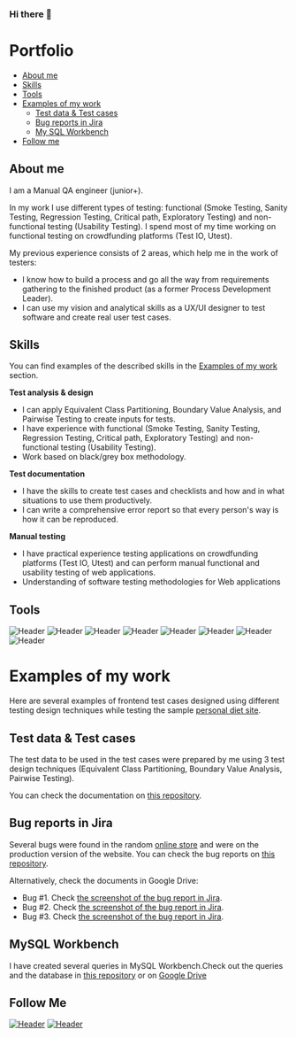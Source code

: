 ### Hi there 👋

# Portfolio

- [About me](#about-me)
- [Skills](#skills)
- [Tools](#tools)
- [Examples of my work](#examples-of-my-work)
  * [Test data & Test cases](#test-data--test-cases)
  * [Bug reports in Jira](#bug-reports-in-jira)
  * [My SQL Workbench](#mysql-workbench)
- [Follow me](#follow-me)
## About me
I am a Manual QA engineer (junior+).

 In my work I use different types of testing: functional (Smoke Testing, Sanity Testing, Regression Testing, Critical path, Exploratory Testing) and non-functional testing (Usability Testing). I spend most of my time working on functional testing on crowdfunding platforms (Test IO, Utest).

My previous experience consists of 2 areas, which help me in the work of testers:
* I know how to build a process and go all the way from requirements gathering to the finished product (as a former Process Development Leader).
* I can use my vision and analytical skills as a UX/UI designer to test software and create real user test cases.

## Skills
You can find examples of the described skills in the [Examples of my work](#examples-of-my-work) section.

__Test analysis & design__
 * I can apply Equivalent Class Partitioning, Boundary Value Analysis, and Pairwise Testing to create inputs for tests.
 * I have experience with functional (Smoke Testing, Sanity Testing, Regression Testing, Critical path, Exploratory Testing) and non-functional testing (Usability Testing).
 * Work based on black/grey box methodology.

__Test documentation__
 * I have the skills to create test cases and checklists and how and in what situations to use them productively.
 * I can write a comprehensive error report so that every person's way is how it can be reproduced.

__Manual testing__
  * I have practical experience testing applications on crowdfunding platforms (Test IO, Utest) and can perform manual functional and usability testing of web applications.
  * Understanding of software testing methodologies for Web applications


## Tools

![Header](https://img.shields.io/badge/Jira-0E1116?style=for-the-badge&logo=jira&logoColor=136be1)
![Header](https://img.shields.io/badge/Postman-0E1116?style=for-the-badge&logo=postman&logoColor=f76935)
![Header](https://img.shields.io/badge/MySQL-0E1116?style=for-the-badge&logo=mysql&logoColor=FFFFFF)
![Header](https://img.shields.io/badge/Visual_Studio-0E1116?style=for-the-badge&logo=visualstudiocode&logoColor=136be1)
![Header](https://img.shields.io/badge/Github-0E1116?style=for-the-badge&logo=github&logoColor=FFFFFF)
![Header](https://img.shields.io/badge/Figma-0E1116?style=for-the-badge&logo=figma&logoColor=7d5fa6)
![Header](https://img.shields.io/badge/DevTools-0E1116?style=for-the-badge&logo=googlechrome&logoColor=FFFFFF)
![Header](https://img.shields.io/badge/Trello-0E1116?style=for-the-badge&logo=trello&logoColor=2674f2)


# Examples of my work

Here are several examples of frontend test cases designed using different testing design techniques while testing the sample [personal diet site](https://www.eatthismuch.com/).

## Test data & Test cases

The test data to be used in the test cases were prepared by me using 3 test design techniques (Equivalent Class Partitioning, Boundary Value Analysis, Pairwise Testing).

You can check the documentation on [this repository](https://github.com/Dinara2010/Portfolio-QA/tree/main/TestCase%26TestData).

## Bug reports in Jira

Several bugs were found in the random [online store](https://www.zalando.co.uk/) and were on the production version of the website. You can check the bug reports on [this repository](https://github.com/Dinara2010/Portfolio-QA/tree/main/Bug-reports).


Alternatively, check the documents in Google Drive:

  * Bug #1. Check [the screenshot of the bug report in Jira](https://drive.google.com/file/d/1K1n_Tmb13yZaY0E3nhUv2npaekZAra-k/view?usp=sharing).
  * Bug #2. Check [the screenshot of the bug report in Jira](https://drive.google.com/file/d/1vJIcrBqpYqG9l7-zJ2FN73bpfqA2skEO/view?usp=sharing).
  * Bug #3. Check [the screenshot of the bug report in Jira](https://drive.google.com/file/d/1XfuWCsmiwihG8XpZJ9v6cZvTLYlpm-f7/view?usp=sharing).

## MySQL Workbench
I have created several queries in MySQL Workbench.Check out the queries and the database in [this repository](https://github.com/Dinara2010/Portfolio-QA/tree/main/SQL) or on [Google Drive](https://drive.google.com/drive/folders/1gqaJu3gAngJL6aluU_rAJP4enhc2sHEr?usp=sharing) 



## Follow Me

[![Header](https://img.shields.io/badge/Linkedin-0E1116?style=for-the-badge&logo=linkedin&logoColor=1c96e8)](https://www.linkedin.com/in/dinara-malysheva-a075b1241/)
[![Header](https://img.shields.io/badge/Telegram-0E1116?style=for-the-badge&logo=telegram&logoColor=1c96e8)](https://t.me/dinara_malysheva)
